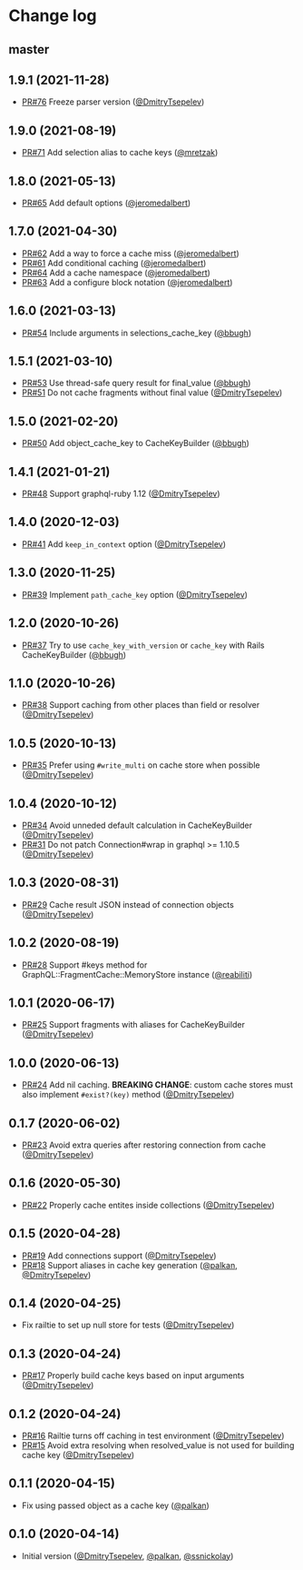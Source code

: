 # Change log

## master

## 1.9.1 (2021-11-28)

- [PR#76](https://github.com/DmitryTsepelev/graphql-ruby-fragment_cache/pull/76) Freeze parser version ([@DmitryTsepelev][])

## 1.9.0 (2021-08-19)

- [PR#71](https://github.com/DmitryTsepelev/graphql-ruby-fragment_cache/pull/71) Add selection alias to cache keys ([@mretzak][])

## 1.8.0 (2021-05-13)

- [PR#65](https://github.com/DmitryTsepelev/graphql-ruby-fragment_cache/pull/65) Add default options ([@jeromedalbert][])

## 1.7.0 (2021-04-30)

- [PR#62](https://github.com/DmitryTsepelev/graphql-ruby-fragment_cache/pull/62) Add a way to force a cache miss ([@jeromedalbert][])
- [PR#61](https://github.com/DmitryTsepelev/graphql-ruby-fragment_cache/pull/61) Add conditional caching ([@jeromedalbert][])
- [PR#64](https://github.com/DmitryTsepelev/graphql-ruby-fragment_cache/pull/64) Add a cache namespace ([@jeromedalbert][])
- [PR#63](https://github.com/DmitryTsepelev/graphql-ruby-fragment_cache/pull/63) Add a configure block notation ([@jeromedalbert][])

## 1.6.0 (2021-03-13)

- [PR#54](https://github.com/DmitryTsepelev/graphql-ruby-fragment_cache/pull/54) Include arguments in selections_cache_key ([@bbugh][])

## 1.5.1 (2021-03-10)

- [PR#53](https://github.com/DmitryTsepelev/graphql-ruby-fragment_cache/pull/53) Use thread-safe query result for final_value ([@bbugh][])
- [PR#51](https://github.com/DmitryTsepelev/graphql-ruby-fragment_cache/pull/51) Do not cache fragments without final value ([@DmitryTsepelev][])

## 1.5.0 (2021-02-20)

- [PR#50](https://github.com/DmitryTsepelev/graphql-ruby-fragment_cache/pull/50) Add object_cache_key to CacheKeyBuilder ([@bbugh][])

## 1.4.1 (2021-01-21)

- [PR#48](https://github.com/DmitryTsepelev/graphql-ruby-fragment_cache/pull/48) Support graphql-ruby 1.12 ([@DmitryTsepelev][])

## 1.4.0 (2020-12-03)

- [PR#41](https://github.com/DmitryTsepelev/graphql-ruby-fragment_cache/pull/41) Add `keep_in_context` option ([@DmitryTsepelev][])

## 1.3.0 (2020-11-25)

- [PR#39](https://github.com/DmitryTsepelev/graphql-ruby-fragment_cache/pull/39) Implement `path_cache_key` option ([@DmitryTsepelev][])

## 1.2.0 (2020-10-26)

- [PR#37](https://github.com/DmitryTsepelev/graphql-ruby-fragment_cache/pull/37) Try to use `cache_key_with_version` or `cache_key` with Rails CacheKeyBuilder ([@bbugh][])

## 1.1.0 (2020-10-26)

- [PR#38](https://github.com/DmitryTsepelev/graphql-ruby-fragment_cache/pull/38) Support caching from other places than field or resolver  ([@DmitryTsepelev][])

## 1.0.5 (2020-10-13)

- [PR#35](https://github.com/DmitryTsepelev/graphql-ruby-fragment_cache/pull/35) Prefer using `#write_multi` on cache store when possible ([@DmitryTsepelev][])

## 1.0.4 (2020-10-12)

- [PR#34](https://github.com/DmitryTsepelev/graphql-ruby-fragment_cache/pull/34) Avoid unneded default calculation in CacheKeyBuilder ([@DmitryTsepelev][])
- [PR#31](https://github.com/DmitryTsepelev/graphql-ruby-fragment_cache/pull/31) Do not patch Connection#wrap in graphql >= 1.10.5 ([@DmitryTsepelev][])

## 1.0.3 (2020-08-31)

- [PR#29](https://github.com/DmitryTsepelev/graphql-ruby-fragment_cache/pull/29) Cache result JSON instead of connection objects ([@DmitryTsepelev][])

## 1.0.2 (2020-08-19)

- [PR#28](https://github.com/DmitryTsepelev/graphql-ruby-fragment_cache/pull/28) Support #keys method for GraphQL::FragmentCache::MemoryStore instance ([@reabiliti][])

## 1.0.1 (2020-06-17)

- [PR#25](https://github.com/DmitryTsepelev/graphql-ruby-fragment_cache/pull/25) Support fragments with aliases for CacheKeyBuilder ([@DmitryTsepelev][])

## 1.0.0 (2020-06-13)

- [PR#24](https://github.com/DmitryTsepelev/graphql-ruby-fragment_cache/pull/24) Add nil caching. **BREAKING CHANGE**: custom cache stores must also implement `#exist?(key)` method ([@DmitryTsepelev][])

## 0.1.7 (2020-06-02)

- [PR#23](https://github.com/DmitryTsepelev/graphql-ruby-fragment_cache/pull/23) Avoid extra queries after restoring connection from cache ([@DmitryTsepelev][])

## 0.1.6 (2020-05-30)

- [PR#22](https://github.com/DmitryTsepelev/graphql-ruby-fragment_cache/pull/22) Properly cache entites inside collections ([@DmitryTsepelev][])

## 0.1.5 (2020-04-28)

- [PR#19](https://github.com/DmitryTsepelev/graphql-ruby-fragment_cache/pull/19) Add connections support ([@DmitryTsepelev][])
- [PR#18](https://github.com/DmitryTsepelev/graphql-ruby-fragment_cache/pull/18) Support aliases in cache key generation ([@palkan][], [@DmitryTsepelev][])

## 0.1.4 (2020-04-25)

- Fix railtie to set up null store for tests ([@DmitryTsepelev][])

## 0.1.3 (2020-04-24)

- [PR#17](https://github.com/DmitryTsepelev/graphql-ruby-fragment_cache/pull/17) Properly build cache keys based on input arguments ([@DmitryTsepelev][])

## 0.1.2 (2020-04-24)

- [PR#16](https://github.com/DmitryTsepelev/graphql-ruby-fragment_cache/pull/16) Railtie turns off caching in test environment ([@DmitryTsepelev][])
- [PR#15](https://github.com/DmitryTsepelev/graphql-ruby-fragment_cache/pull/15) Avoid extra resolving when resolved_value is not used for building cache key ([@DmitryTsepelev][])

## 0.1.1 (2020-04-15)

- Fix using passed object as a cache key ([@palkan][])

## 0.1.0 (2020-04-14)

- Initial version ([@DmitryTsepelev][], [@palkan][], [@ssnickolay][])

[@DmitryTsepelev]: https://github.com/DmitryTsepelev
[@palkan]: https://github.com/palkan
[@ssnickolay]: https://github.com/ssnickolay
[@reabiliti]: https://github.com/reabiliti
[@bbugh]: https://github.com/bbugh
[@jeromedalbert]: https://github.com/jeromedalbert
[@mretzak]: https://github.com/mretzak
